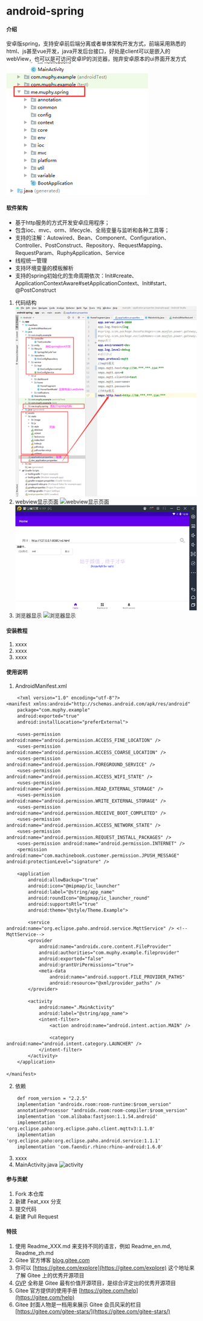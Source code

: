 # android-spring

#### 介绍
安卓版spring，支持安卓前后端分离或者单体架构开发方式，前端采用熟悉的html、js甚至vue开发，java开发后台接口，好处是client可以是嵌入的webView，也可以是可访问安卓IP的浏览器，抛弃安卓原本的ui界面开发方式
![输入图片说明](app/src/main/assets/static/image/image.png)

#### 软件架构
* 基于http服务的方式开发安卓应用程序；
* 包含ioc、mvc、orm、lifecycle、全局变量与监听和各种工具等；
* 支持的注解：Autowired、Bean、Component、Configuration、Controller、PostConstruct、Repository、RequestMapping、RequestParam、RuphyApplication、Service
* 线程统一管理
* 支持环境变量的模板解析
* 支持的spring初始化的生命周期依次：Init#create、ApplicationContextAware#setApplicationContext、Init#start、@PostConstruct
1.  代码结构
![代码结构](app/src/main/assets/static/image/%E9%A1%B9%E7%9B%AE%E7%BB%93%E6%9E%84.png)
2.  webview显示页面
![webview显示页面](https://images.gitee.com/uploads/images/2022/0210/151411_626d4c3f_8516774.png "屏幕截图.png")
![webview显示页面](app/src/main/assets/static/image/image2.png)
3.  浏览器显示
![浏览器显示](https://images.gitee.com/uploads/images/2022/0210/151519_484f01b3_8516774.png "屏幕截图.png")

#### 安装教程

1.  xxxx
2.  xxxx
3.  xxxx

#### 使用说明

1.  AndroidManifest.xml
```
    <?xml version="1.0" encoding="utf-8"?>
<manifest xmlns:android="http://schemas.android.com/apk/res/android"
    package="com.muphy.example"
    android:exported="true"
    android:installLocation="preferExternal">

    <uses-permission android:name="android.permission.ACCESS_FINE_LOCATION" />
    <uses-permission android:name="android.permission.ACCESS_COARSE_LOCATION" />
    <uses-permission android:name="android.permission.FOREGROUND_SERVICE" />
    <uses-permission android:name="android.permission.ACCESS_WIFI_STATE" />
    <uses-permission android:name="android.permission.READ_EXTERNAL_STORAGE" />
    <uses-permission android:name="android.permission.WRITE_EXTERNAL_STORAGE" />
    <uses-permission android:name="android.permission.RECEIVE_BOOT_COMPLETED" />
    <uses-permission android:name="android.permission.ACCESS_NETWORK_STATE" />
    <uses-permission android:name="android.permission.REQUEST_INSTALL_PACKAGES" />
    <uses-permission android:name="android.permission.INTERNET" />
    <permission android:name="com.machinebook.customer.permission.JPUSH_MESSAGE" android:protectionLevel="signature" />

    <application
        android:allowBackup="true"
        android:icon="@mipmap/ic_launcher"
        android:label="@string/app_name"
        android:roundIcon="@mipmap/ic_launcher_round"
        android:supportsRtl="true"
        android:theme="@style/Theme.Example">

        <service android:name="org.eclipse.paho.android.service.MqttService" /> <!--MqttService-->
        <provider
            android:name="androidx.core.content.FileProvider"
            android:authorities="com.muphy.example.fileprovider"
            android:exported="false"
            android:grantUriPermissions="true">
            <meta-data
                android:name="android.support.FILE_PROVIDER_PATHS"
                android:resource="@xml/provider_paths" />
        </provider>

        <activity
            android:name=".MainActivity"
            android:label="@string/app_name">
            <intent-filter>
                <action android:name="android.intent.action.MAIN" />

                <category android:name="android.intent.category.LAUNCHER" />
            </intent-filter>
        </activity>
    </application>

</manifest>
```
2.  依赖
```
    def room_version = "2.2.5"
    implementation "androidx.room:room-runtime:$room_version"
    annotationProcessor "androidx.room:room-compiler:$room_version"
    implementation 'com.alibaba:fastjson:1.1.54.android'
    implementation 'org.eclipse.paho:org.eclipse.paho.client.mqttv3:1.1.0'
    implementation 'org.eclipse.paho:org.eclipse.paho.android.service:1.1.1'
    implementation 'com.faendir.rhino:rhino-android:1.6.0'
```
3.  xxxx
4.  MainActivity.java
![activity](https://images.gitee.com/uploads/images/2022/0210/151743_4de03c55_8516774.png "屏幕截图.png")

#### 参与贡献

1.  Fork 本仓库
2.  新建 Feat_xxx 分支
3.  提交代码
4.  新建 Pull Request


#### 特技

1.  使用 Readme\_XXX.md 来支持不同的语言，例如 Readme\_en.md, Readme\_zh.md
2.  Gitee 官方博客 [blog.gitee.com](https://blog.gitee.com)
3.  你可以 [https://gitee.com/explore](https://gitee.com/explore) 这个地址来了解 Gitee 上的优秀开源项目
4.  [GVP](https://gitee.com/gvp) 全称是 Gitee 最有价值开源项目，是综合评定出的优秀开源项目
5.  Gitee 官方提供的使用手册 [https://gitee.com/help](https://gitee.com/help)
6.  Gitee 封面人物是一档用来展示 Gitee 会员风采的栏目 [https://gitee.com/gitee-stars/](https://gitee.com/gitee-stars/)

